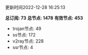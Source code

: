 更新时间2022-12-28 16:25:13

**总订阅: 73**
**总节点: 1478**
**有效节点: 453**
- trojan节点: 49
- ss节点: 172
- v2ray节点: 228
- ssr节点: 4
